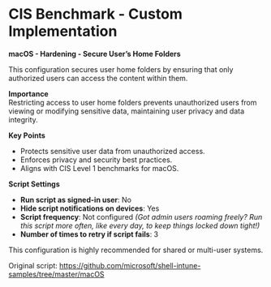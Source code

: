 # CIS Benchmark - Custom Implementation

**macOS - Hardening - Secure User’s Home Folders**

This configuration secures user home folders by ensuring that only authorized users can access the content within them.

**Importance**  
Restricting access to user home folders prevents unauthorized users from viewing or modifying sensitive data, maintaining user privacy and data integrity.

**Key Points**  
- Protects sensitive user data from unauthorized access.  
- Enforces privacy and security best practices.  
- Aligns with CIS Level 1 benchmarks for macOS.  

**Script Settings**  
- **Run script as signed-in user**: No  
- **Hide script notifications on devices**: Yes  
- **Script frequency**: Not configured *(Got admin users roaming freely? Run this script more often, like every day, to keep things locked down tight!)*  
- **Number of times to retry if script fails**: 3  

This configuration is highly recommended for shared or multi-user systems.

Original script: https://github.com/microsoft/shell-intune-samples/tree/master/macOS 




